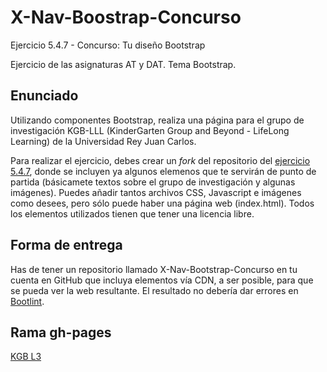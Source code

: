 # X-Nav-Boostrap-Concurso
Ejercicio 5.4.7 - Concurso: Tu diseño Bootstrap

Ejercicio de las asignaturas AT y DAT. Tema Bootstrap.

## Enunciado

Utilizando componentes Bootstrap, realiza una página para el grupo de investigación KGB-LLL (KinderGarten Group and Beyond - LifeLong Learning) de la Universidad Rey Juan Carlos.

Para realizar el ejercicio, debes crear un <i>fork</i> del repositorio del <a href="https://github.com/CursosWeb/X-NAV-Bootstrap-Concurso">ejercicio 5.4.7</a>, donde se incluyen ya algunos elemenos que te servirán de punto de partida (básicamete textos sobre el grupo de investigación y algunas imágenes). Puedes añadir tantos archivos CSS, Javascript e imágenes como desees, pero sólo puede haber una página web (index.html). Todos los elementos utilizados tienen que tener una licencia libre.

## Forma de entrega

Has de tener un repositorio llamado X-Nav-Bootstrap-Concurso en tu cuenta en GitHub
que incluya elementos vía CDN, a ser posible, para que se pueda ver la
web resultante. El resultado no debería dar errores en <a href="http://blog.getbootstrap.com/2014/09/23/bootlint/">Bootlint</a>.

## Rama gh-pages

<a href="http://miansaay.github.io/X-Nav-Boostrap-Concurso/">KGB L3</a>
